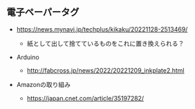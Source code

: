 ## 電子ペーパータグ

* https://news.mynavi.jp/techplus/kikaku/20221128-2513469/
  * 紙として出して捨てているものをこれに置き換えられる？

* Arduino
  * http://fabcross.jp/news/2022/20221209_inkplate2.html
 
* Amazonの取り組み
  * https://japan.cnet.com/article/35197282/
